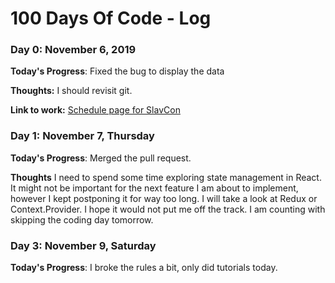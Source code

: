 # 100 Days Of Code - Log

### Day 0: November 6, 2019

**Today's Progress**: Fixed the bug to display the data

**Thoughts:** I should revisit git.

**Link to work:** [Schedule page for SlavCon](https://github.com/brinka/schedule/pulls)

### Day 1: November 7, Thursday

**Today's Progress**: Merged the pull request.

**Thoughts** I need to spend some time exploring state management in React. It might not be important for the next feature I am about to implement, however I kept postponing it for way too long. I will take a look at Redux or Context.Provider. I hope it would not put me off the track. I am counting with skipping the coding day tomorrow.

### Day 3: November 9, Saturday

**Today's Progress**: I broke the rules a bit, only did tutorials today.


